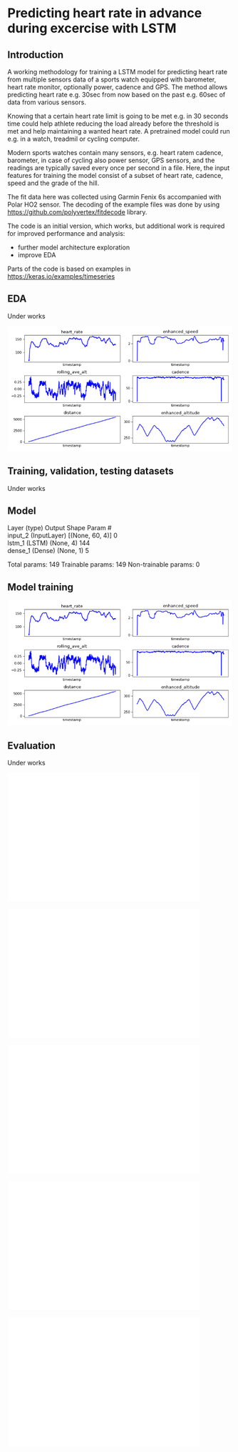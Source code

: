 # Predicting heart rate in advance during excercise with LSTM

## Introduction

A working methodology for training a LSTM model for predicting heart rate from multiple sensors data of a sports watch equipped with barometer, heart rate monitor, optionally power, cadence and GPS. The method allows predicting heart rate e.g. 30sec from now based on the past e.g. 60sec of data from various sensors.

Knowing that a certain heart rate limit is going to be met e.g. in 30 seconds time could help athlete reducing the load already before the threshold is met and help maintaining a wanted heart rate. A pretrained model could run e.g. in a watch, treadmil or cycling computer.

Modern sports watches contain many sensors, e.g. heart ratem cadence, barometer, in case of cycling also power sensor, GPS sensors, and the readings are typically saved every once per second in a file. Here, the input features for training the model consist of a subset of heart rate, cadence, speed and the grade of the hill.

The fit data here was collected using Garmin Fenix 6s accompanied with Polar HO2 sensor. The decoding of the example files was done by using https://github.com/polyvertex/fitdecode library.

The code is an initial version, which works, but additional work is required for improved performance and analysis:
- further model architecture exploration
- improve EDA

Parts of the code is based on examples in https://keras.io/examples/timeseries

## EDA

Under works

![EDA Graph](https://github.com/rikluost/athlete_hr_predict/blob/master/graphs/HR_eda_t40.png)

## Training, validation, testing datasets

Under works


## Model

Layer (type)                 Output Shape              Param #   
input_2 (InputLayer)         [(None, 60, 4)]           0         
lstm_1 (LSTM)                (None, 4)                 144       
dense_1 (Dense)              (None, 1)                 5         

Total params: 149
Trainable params: 149
Non-trainable params: 0


## Model training

![History](https://github.com/rikluost/athlete_hr_predict/blob/master/graphs/HR_eda_t5.png)


## Evaluation

Under works

![t5](https://github.com/rikluost/athlete_hr_predict/blob/master/graphs/HR_t5.png)

![t10](https://github.com/rikluost/athlete_hr_predict/blob/master/graphs/HR_t10.png)

![t20](https://github.com/rikluost/athlete_hr_predict/blob/master/graphs/HR_t20.png)

![t30](https://github.com/rikluost/athlete_hr_predict/blob/master/graphs/HR_t30.png)

![t40](https://github.com/rikluost/athlete_hr_predict/blob/master/graphs/HR_t40.png)


## 


